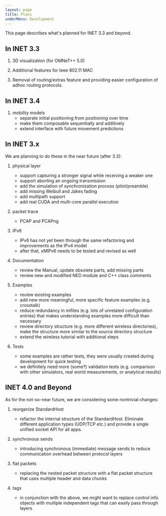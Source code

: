 ```yaml
---
layout: page
title: Plans
underMenu: Development
---
```


This page describes what's planned for INET 3.3 and beyond.

## In INET 3.3

1. 3D visualization (for OMNeT++ 5.0)

2. Additional features for Ieee 802.11 MAC

3. Removal of routing/extras feature and providing easier configuration 
   of adhoc routing protocols.

## In INET 3.4

1. mobility models
    *   separate initial positioning from positioning over time
    *   make them composable sequentially and additively
    *   extend interface with future movement predictions


## In INET 3.x

We are planning to do these in the near future (after 3.3):

1. physical layer
    *   support capturing a stronger signal while receiving a weaker one
    *   support aborting an ongoing transmission
    *   add the simulation of synchronization process (pilot/preamble)
    *   add missing Weibull and Jakes fading
    *   add multipath support
    *   add real CUDA and multi-core parallel execution

2. packet trace
    *   PCAP and PCAPng

3. IPv6
    *   IPv6 has not yet been through the same refactoring and improvements as the IPv4 model
    *   after that, xMIPv6 needs to be tested and revised as well

4. Documentation
    *   review the Manual, update obsolete parts, add missing parts
    *   review new and modified NED module and C++ class comments

5. Examples
    *   review existing examples
    *   add new more meaningful, more specific feature examples (e.g. crosstalk)
    *   reduce redundancy in inifiles (e.g. lots of unrelated configuration entries) that makes understanding examples more difficult than necessary
    *   review directory structure (e.g. more different wireless directories), make the structure more similar to the source directory structure
    *   extend the wireless tutorial with additional steps

6. Tests
    *   some examples are rather tests, they were usually created during development for quick testing
    *   we definitely need more (some?) validation tests (e.g. comparison with other simulators, real world measurements, or analytical results)

## INET 4.0 and Beyond

As for the not-so-near future, we are considering some nontrivial changes:

1. reorganize StandardHost
    *   refactor the internal structure of the StandardHost. Eliminate different application types (UDP/TCP etc.) and 
   provide a single unified socket API for all apps.

2. synchronous sends
    *   introducing synchronous (immediate) message sends to reduce communication overhead between protocol layers

3. flat packets
    *   replacing the nested packet structure with a flat packet structure that uses multiple header and data chunks

4. tags
    *   in conjunction with the above, we might want to replace control info objects with multiple independent tags that can easily pass through layers
